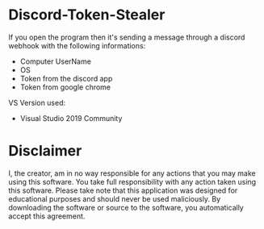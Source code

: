 # Discord-Token-Stealer

If you open the program then it's sending a message through a discord webhook with the following informations:
- Computer UserName
- OS
- Token from the discord app
- Token from google chrome

VS Version used:
- Visual Studio 2019 Community

# Disclaimer
I, the creator, am in no way responsible for any actions that you may make using this software. You take full responsibility with any action taken using this software. Please take note that this application was designed for educational purposes and should never be used maliciously. By downloading the software or source to the software, you automatically accept this agreement.
